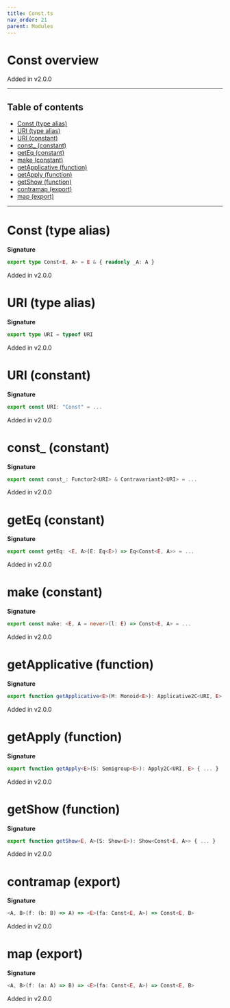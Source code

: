 ```yaml
---
title: Const.ts
nav_order: 21
parent: Modules
---
```


# Const overview

Added in v2.0.0

---

<h2 class="text-delta">Table of contents</h2>

- [Const (type alias)](#const-type-alias)
- [URI (type alias)](#uri-type-alias)
- [URI (constant)](#uri-constant)
- [const\_ (constant)](#const_-constant)
- [getEq (constant)](#geteq-constant)
- [make (constant)](#make-constant)
- [getApplicative (function)](#getapplicative-function)
- [getApply (function)](#getapply-function)
- [getShow (function)](#getshow-function)
- [contramap (export)](#contramap-export)
- [map (export)](#map-export)

---

# Const (type alias)

**Signature**

```ts
export type Const<E, A> = E & { readonly _A: A }
```

Added in v2.0.0

# URI (type alias)

**Signature**

```ts
export type URI = typeof URI
```

Added in v2.0.0

# URI (constant)

**Signature**

```ts
export const URI: "Const" = ...
```

Added in v2.0.0

# const\_ (constant)

**Signature**

```ts
export const const_: Functor2<URI> & Contravariant2<URI> = ...
```

Added in v2.0.0

# getEq (constant)

**Signature**

```ts
export const getEq: <E, A>(E: Eq<E>) => Eq<Const<E, A>> = ...
```

Added in v2.0.0

# make (constant)

**Signature**

```ts
export const make: <E, A = never>(l: E) => Const<E, A> = ...
```

Added in v2.0.0

# getApplicative (function)

**Signature**

```ts
export function getApplicative<E>(M: Monoid<E>): Applicative2C<URI, E> { ... }
```

Added in v2.0.0

# getApply (function)

**Signature**

```ts
export function getApply<E>(S: Semigroup<E>): Apply2C<URI, E> { ... }
```

Added in v2.0.0

# getShow (function)

**Signature**

```ts
export function getShow<E, A>(S: Show<E>): Show<Const<E, A>> { ... }
```

Added in v2.0.0

# contramap (export)

**Signature**

```ts
<A, B>(f: (b: B) => A) => <E>(fa: Const<E, A>) => Const<E, B>
```

Added in v2.0.0

# map (export)

**Signature**

```ts
<A, B>(f: (a: A) => B) => <E>(fa: Const<E, A>) => Const<E, B>
```

Added in v2.0.0
